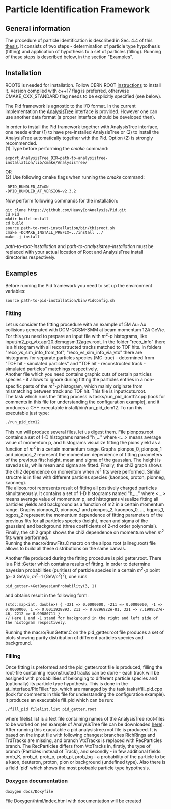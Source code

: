 # Particle Identification Framework

## General information
The procedure of particle identification is described in Sec. 4.4 of this [thesis](https://publikationen.ub.uni-frankfurt.de/opus4/frontdoor/deliver/index/docId/51779/file/main.pdf).
It consists of two steps - determination of particle type hypothesis (fitting) and application of hypothesis to a set of particles (filling).
Running of these steps is described below, in the section "Examples".

## Installation
ROOT6 is needed for installation.
Follow CERN ROOT [instructions](https://root.cern/install/) to install it.
Version compiled with c++17 flag is preferred, otherwise CMAKE_CXX_STANDARD flag needs to be explicitly specified (see below).

The Pid framework is agnostic to the I/O format.
In the current implementation the [AnalysisTree](https://github.com/HeavyIonAnalysis/AnalysisTree) interface is provided.
However one can use another data format (a proper interface should be developed then).

In order to install the Pid framework together with AnalysisTree interface, one needs either (1) to have pre-installed AnalysisTree or (2) to install the AnalysisTree automatically together with the Pid.
Option (2) is strongly recommended.\
(1) Type before performing the *cmake* command:

    export AnalysisTree_DIR=path-to-analysistree-installation/lib/cmake/AnalysisTree/
OR\
(2) Use following cmake flags when running the *cmake* command:

    -DPID_BUNDLED_AT=ON
    -DPID_BUNDLED_AT_VERSION=v2.3.2

Now perform following commands for the installation:

    git clone https://github.com/HeavyIonAnalysis/Pid.git
    cd Pid
    mkdir build install
    cd build
    source path-to-root-installation/bin/thisroot.sh
    cmake -DCMAKE_INSTALL_PREFIX=../install ../
    make -j install

*path-to-root-installation* and *path-to-analysistree-installation* must be replaced with your actual location of Root and AnalysisTree install directories respectively.

## Examples
Before running the Pid framework you need to set up the environment variables:

    source path-to-pid-installation/bin/PidConfig.sh

### Fitting
Let us consider the fitting procedure with an example of 5M Au+Au collisions generated with DCM-QGSM-SMM at beam momentum 12*A* GeV/*c*.
For this you need to prepare an input file with *m*<sup>2</sup>-*p* histograms, like input/m2_pq_vtx.apr20.dcmqgsm.12agev.root.
In the folder "reco_info" there is a histogram with all reconstructed tracks matched to TOF hits.
In folders "reco_vs_sim_info_from_tof", "reco_vs_sim_info_via_vtx" there are histograms for separate particles species (MC-true) - determined from "TOF hit - simulated particles" and "TOF hit - reconstructed track - simulated particles" matchings respectively.\
Another file which you need contains graphic cuts of certain particles species - it allows to ignore during fitting the particles entries in a non-specific parts of the *m*<sup>2</sup>-*p* histogram, which mainly originate from mismatching between track and TOF hit.
This file is input/cuts.root.\
The task which runs the fitting process is tasks/run_pid_dcm12.cpp (look for comments in this file for understanding the configuration example), and it produces a C++ executable install/bin/run_pid_dcm12.
To run this executable just type:

    ./run_pid_dcm12

This run will produce several files, let us digest them.
File pionpos.root contains a set of 1-D histograms named "h_..." where <...> means average value of momentum p, and histograms visualize fitting the pions yield as a function of *m*<sup>2</sup> in a certain momentum range.
Graphs pionpos_0, pionpos_1 and pionpos_2 represent the momentum dependence of fitting parameters of the previous fits: height, mean and sigma of the gaussian.
The height is saved as is, while mean and sigma are fitted.
Finally, the chi2 graph shows the chi2 dependence on momentum when *m*<sup>2</sup> fits were performed.
Similar structre is in files with different particles species (kaonpos, proton, pionneg, kaonneg).\
File allpos.root represents result of fitting all positively charged particles simultaneously.
It contains a set of 1-D histograms named "h_..." where <...> means average value of momentum p, and histograms visualize fitting all particles yields and background as a function of m2 in a certain momentum range.
Graphs pionpos_0, pionpos_1 and pionpos_2, kaonpos_0, ..., bgpos_1, bgpos_2 represent the momentum dependence of fitting parameters of the previous fits for all particles species (height, mean and sigma of the gaussian) and background (three coefficients of 2-nd order polynomial).
Finally, the chi2 graph shows the chi2 dependence on momentum when *m*<sup>2</sup> fits were performed.\
Running the macro/drawFits.C macro on the allpos.root (allneg.root) file allows to build all these distributions on the same canvas.

Another file produced during the fitting procedure is pid_getter.root.
There is a Pid::Getter which contains results of fitting.
In order to determine bayesian probabilities (purities) of particle species in a certain *m*<sup>2</sup>-*p* point (*p*=3 GeV/*c*, *m*<sup>2</sup>=1 (GeV/*c*<sup>2</sup>)<sup>2</sup>), one runs

    pid_getter->GetBayesianProbability(3, 1)

and obtains result in the following form:

    (std::map<int, double>) { -321 => 0.0000000, -211 => 0.0000000, -1 => 0.0000000, 1 => 0.0011928893, 211 => 8.0296922e-81, 321 => 7.1999527e-46, 2212 => 0.99880711 }
    // Here 1 and -1 stand for background in the right and left side of the histogram respectively.

Running the macro/RunGetter.C on the pid_getter.root file produces a set of plots showing purity distribution of different particles species and background.

### Filling
Once fitting is preformed and the pid_getter.root file is produced, filling the root-file containing reconstructed tracks can be done - each track will be assigned with probabilities of belonging to different particle species and (optionally) its particle type hypothesis.
This is done in the at_interface/PidFiller.*pp, which are managed by the task tasks/fill_pid.cpp (look for comments in this file for understanding the configuration example).
It produces an executable fill_pid which can be run:

    ./fill_pid filelist.list pid_getter.root

where filelist.list is a text file containing names of the AnalysisTree root-files to be worked on (en example of AnalysisTree file can be downloaded [here](https://sf.gsi.de/f/3ba5a9e3ff5248edba2c/?dl=1)).
After running this exacutable a pid.analysistree.root file is produced.
It is based on the input file with following changes:
branches RichRings and TrdTracks are missing, and branch VtxTracks is replaced with RecParticles branch.
The RecParticles differs from VtxTracks in, firstly, the type of branch (Particles instead of Track), and secondly - in few additional fields: prob_K, prob_d, prob_p, prob_pi, prob_bg - a probability of the particle to be a kaon, deuteron, proton, pion or background (undefined type).
Also there is a field 'pid' which shows the most probable particle type hypothesis.

### Doxygen documentation
    doxygen docs/Doxyfile
File Doxygen/html/index.html with documentation will be created
